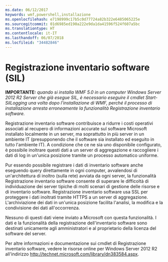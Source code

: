 ```yaml
---
ms.date: 06/12/2017
keywords: wmf,powershell,installazione
ms.openlocfilehash: e7198999c17b5c0d77724a82b322e6485065225e
ms.sourcegitcommit: 01d6985ed190a222e9da1da41596f524f607a5bc
ms.translationtype: HT
ms.contentlocale: it-IT
ms.lasthandoff: 06/07/2018
ms.locfileid: "34482846"
---
```

# <a name="software-inventory-logging-sil"></a>Registrazione inventario software (SIL)

**IMPORTANTE:** *quando si installa WMF 5.0 in un computer Windows Server 2012 R2 Server che già esegue SIL, è necessario eseguire il cmdlet Start-SilLogging una volta dopo l'installazione di WMF, perché il processo di installazione arresta erroneamente la funzionalità Registrazione inventario software.*

Registrazione inventario software contribuisce a ridurre i costi operativi associati al recupero di informazioni accurate sul software Microsoft installato localmente in un server, ma soprattutto in più server in un ambiente IT (presupponendo che il software sia installato ed eseguito in tutto l'ambiente IT). A condizione che ce ne sia uno disponibile configurato, è possibile inoltrare questi dati a un server di aggregazione e raccogliere i dati di log in un'unica posizione tramite un processo automatico uniforme.

Pur essendo possibile registrare i dati di inventario software anche eseguendo query direttamente in ogni computer, avvalendosi di un'architettura di inoltro (sulla rete) avviata da ogni server, la funzionalità Registrazione inventario software consente di superare le difficoltà di individuazione dei server tipiche di molti scenari di gestione delle risorse e di inventario software. Registrazione inventario software usa SSL per proteggere i dati inoltrati tramite HTTPS a un server di aggregazione. L'archiviazione dei dati in un'unica posizione facilita l'analisi, la modifica e la condivisione dei dati all'occorrenza.

Nessuno di questi dati viene inviato a Microsoft con questa funzionalità. I dati e la funzionalità della registrazione dell'inventario software sono destinati unicamente agli amministratori e al proprietario della licenza del software del server.

Per altre informazioni e documentazione sui cmdlet di Registrazione inventario software, vedere le risorse online per Windows Server 2012 R2 all'indirizzo <http://technet.microsoft.com/library/dn383584.aspx>.
